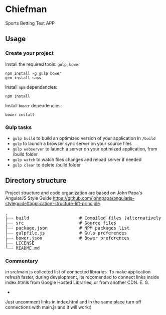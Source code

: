 Chiefman
======
Sports Betting Test APP

## Usage

### Create your project

Install the required tools: `gulp`, `bower`
```
npm install -g gulp bower
gem install sass
```

Install `npm` dependencies:
```
npm install
```
Install `bower` dependencies:
```
bower install
```

### Gulp tasks

* `gulp build` to build an optimized version of your application in `/build`
* `gulp` to launch a browser sync server on your source files
* `gulp webserver` to launch a server on your optimized application, from /build folder
* `gulp watch` to watch files changes and reload server if needed
* `gulp clear` to delete /build folder


## Directory structure
Project structure and code organization are based on John Papa's AngularJS Style Guide https://github.com/johnpapa/angularjs-styleguide#application-structure-lift-principle.

<pre>
.
├── build                   # Compiled files (alternatively `dist`)
├── src                     # Source files
├── package.json            # NPM packages list
├── gulpfile.js             # Gulp preferences
├── bower.json              # Bower preferences
├── LICENSE
└── README.md
</pre>


### Commentary

in src/main.js collected list of connected libraries. To make application refresh faster, during development, its recomended to connect links inside index.htmls from Google Hosted Libraries, or from another CDN. E. G. 

*
<script src="https://ajax.googleapis.com/ajax/libs/jquery/3.1.1/jquery.min.js"></script>

Just uncomment links in index.html and in the same place turn off connections with main.js and it will work:)

